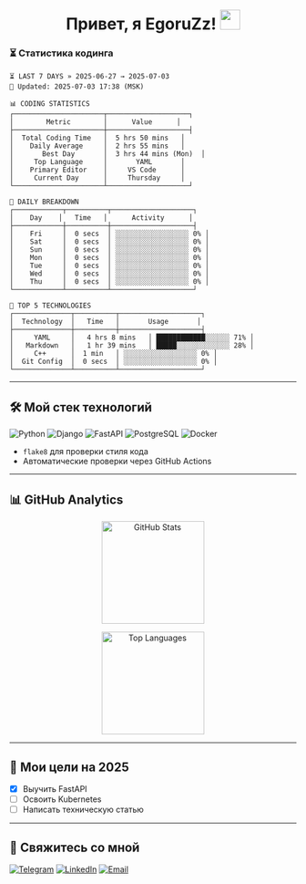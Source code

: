 <h1 align="center"> 
  Привет, я EgoruZz!
  <img src="https://media.giphy.com/media/hvRJCLFzcasrR4ia7z/giphy.gif" width="35px"/>
</h1>

### ⏳ Статистика кодинга
```text
⏳ LAST 7 DAYS » 2025-06-27 → 2025-07-03
🔄 Updated: 2025-07-03 17:38 (MSK)

📊 CODING STATISTICS
┌──────────────────────┬────────────────────┐
│        Metric        │      Value      │
├──────────────────────┼────────────────────┤
│  Total Coding Time   │  5 hrs 50 mins   │
│    Daily Average     │  2 hrs 55 mins   │
│       Best Day       │  3 hrs 44 mins (Mon)  │
│     Top Language     │       YAML       │
│    Primary Editor    │     VS Code      │
│     Current Day      │     Thursday     │
└──────────────────────┴────────────────────┘

📅 DAILY BREAKDOWN
┌────────────┬──────────┬────────────────────┐
│    Day    │   Time   │      Activity      │
├────────────┼──────────┼────────────────────┤
│    Fri     │  0 secs  │ ░░░░░░░░░░░░░░░░░░ 0% │
│    Sat     │  0 secs  │ ░░░░░░░░░░░░░░░░░░ 0% │
│    Sun     │  0 secs  │ ░░░░░░░░░░░░░░░░░░ 0% │
│    Mon     │  0 secs  │ ░░░░░░░░░░░░░░░░░░ 0% │
│    Tue     │  0 secs  │ ░░░░░░░░░░░░░░░░░░ 0% │
│    Wed     │  0 secs  │ ░░░░░░░░░░░░░░░░░░ 0% │
│    Thu     │  0 secs  │ ░░░░░░░░░░░░░░░░░░ 0% │
└────────────┴──────────┴────────────────────┘

🚀 TOP 5 TECHNOLOGIES
┌──────────────┬──────────┬────────────────────┐
│  Technology  │   Time   │       Usage       │
├──────────────┼──────────┼────────────────────┤
│     YAML     │   4 hrs 8 mins   │ ████████████░░░░░░ 71% │
│   Markdown   │   1 hr 39 mins   │ █████░░░░░░░░░░░░░ 28% │
│     C++      │  1 min   │ ░░░░░░░░░░░░░░░░░░ 0% │
│  Git Config  │  0 secs  │ ░░░░░░░░░░░░░░░░░░ 0% │
└──────────────┴──────────┴────────────────────┘
```
---

## 🛠 Мой стек технологий

![Python](https://img.shields.io/badge/-Python-3776AB?logo=python&logoColor=white)
![Django](https://img.shields.io/badge/-Django-092E20?logo=django&logoColor=white)
![FastAPI](https://img.shields.io/badge/-FastAPI-009688?logo=fastapi&logoColor=white)
![PostgreSQL](https://img.shields.io/badge/-PostgreSQL-4169E1?logo=postgresql&logoColor=white)
![Docker](https://img.shields.io/badge/-Docker-2496ED?logo=docker&logoColor=white)

- `flake8` для проверки стиля кода
- Автоматические проверки через GitHub Actions

---

## 📊 GitHub Analytics

<div align="center">
  <!-- Основная статистика с улучшенной обработкой ошибок -->
  <picture>
    <source
      srcset="https://github-readme-stats-sigma-five.vercel.app/api?username=EgoruZz&show_icons=true&count_private=true&disable_animations=true&include_all_commits=false"
      media="(prefers-color-scheme: light)"
    />
    <img 
      src="https://github-readme-stats-sigma-five.vercel.app/api?username=EgoruZz&show_icons=true&count_private=true&disable_animations=true" 
      height="180em"
      alt="GitHub Stats"
      onerror="this.onerror=null;this.src='https://github-profile-summary-cards.vercel.app/api/cards/stats?username=EgoruZz&theme=github'"
    />
  </picture>

  <!-- Топ языков с улучшенной фильтрацией -->
  <img
    src="https://github-readme-stats-sigma-five.vercel.app/api/top-langs/?username=EgoruZz&layout=compact&exclude_repo=README-STATS,starter-templates&langs_count=8&count_private=true"
    height="180em"
    alt="Top Languages"
    onerror="this.onerror=null;this.src='https://github-profile-summary-cards.vercel.app/api/cards/repos-per-language?username=EgoruZz&theme=github'"
  />
</div>

---

## 🎯 Мои цели на 2025
- [x] Выучить FastAPI
- [ ] Освоить Kubernetes
- [ ] Написать техническую статью

---

## 🤝 Свяжитесь со мной
[![Telegram](https://img.shields.io/badge/Telegram-@ваш_ник-26A5E4?logo=telegram)](https://t.me/your_username)
[![LinkedIn](https://img.shields.io/badge/LinkedIn-Ваше_Имя-0A66C2?logo=linkedin)](https://linkedin.com/in/your_username)
[![Email](https://img.shields.io/badge/Email-ваш@email.com-EA4335?logo=gmail)](mailto:ваш@email.com)
